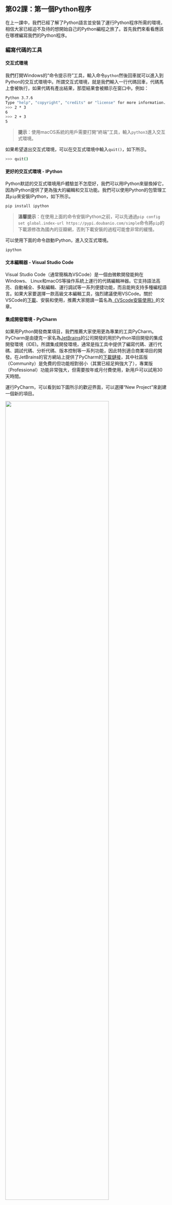## 第02課：第一個Python程序

在上一課中，我們已經了解了Python語言並安裝了運行Python程序所需的環境，相信大家已經迫不及待的想開始自己的Python編程之旅了。首先我們來看看應該在哪裡編寫我們的Python程序。

### 編寫代碼的工具

#### 交互式環境

我們打開Windows的“命令提示符”工具，輸入命令`python`然後回車就可以進入到Python的交互式環境中。所謂交互式環境，就是我們輸入一行代碼回車，代碼馬上會被執行，如果代碼有產出結果，那麼結果會被顯示在窗口中。例如：

```Bash
Python 3.7.6
Type "help", "copyright", "credits" or "license" for more information.
>>> 2 * 3
6
>>> 2 + 3
5
```

> **提示**：使用macOS系統的用戶需要打開“終端”工具，輸入`python3`進入交互式環境。

如果希望退出交互式環境，可以在交互式環境中輸入`quit()`，如下所示。

```Bash
>>> quit()
```

#### 更好的交互式環境 - IPython

Python默認的交互式環境用戶體驗並不怎麼好，我們可以用IPython來替換掉它，因為IPython提供了更為強大的編輯和交互功能。我們可以使用Python的包管理工具`pip`來安裝IPython，如下所示。

```bash
pip install ipython
```

> **溫馨提示**：在使用上面的命令安裝IPython之前，可以先通過`pip config set global.index-url https://pypi.doubanio.com/simple`命令將`pip`的下載源修改為國內的豆瓣網，否則下載安裝的過程可能會非常的緩慢。

可以使用下面的命令啟動IPython，進入交互式環境。

```bash
ipython
```

#### 文本編輯器 - Visual Studio Code

Visual Studio Code（通常簡稱為VSCode）是一個由微軟開發能夠在Windows、 Linux和macOS等操作系統上運行的代碼編輯神器。它支持語法高亮、自動補全、多點編輯、運行調試等一系列便捷功能，而且能夠支持多種編程語言。如果大家要選擇一款高級文本編輯工具，強烈建議使用VSCode。關於VSCode的[下載](https://code.visualstudio.com/)、安裝和使用，推薦大家閱讀一篇名為[《VScode安裝使用》](<https://zhuanlan.zhihu.com/p/106357123>)的文章。

#### 集成開發環境 - PyCharm

如果用Python開發商業項目，我們推薦大家使用更為專業的工具PyCharm。 PyCharm是由捷克一家名為[JetBrains](https://www.jetbrains.com/)的公司開發的用於Python項目開發的集成開發環境（IDE)。所謂集成開發環境，通常是指工具中提供了編寫代碼、運行代碼、調試代碼、分析代碼、版本控制等一系列功能，因此特別適合商業項目的開發。在JetBrains的官方網站上提供了PyCharm的[下載鏈接](<https://www.jetbrains.com/pycharm/download>)，其中社區版（Community）是免費的但功能相對弱小（其實已經足夠強大了），專業版（Professional）功能非常強大，但需要按年或月付費使用，新用戶可以試用30天時間。

運行PyCharm，可以看到如下圖所示的歡迎界面，可以選擇“New Project”來創建一個新的項目。

<img src="https://gitee.com/jackfrued/mypic/raw/master/20210720102203.png" width="80%">

創建項目的時候需要指定項目的路徑並創建運行項目的”虛擬環境“，如下圖所示。

<img src="https://gitee.com/jackfrued/mypic/raw/master/20210720102822.png" width="80%">

項目創建好以後會出現如下圖所示的畫面，我們可以通過在項目文件夾上點擊鼠標右鍵，選擇“New”菜單下的“Python File”來創建一個Python文件，創建好的Python文件會自動打開進入可編輯的狀態。

![image-20210720133621079](https://gitee.com/jackfrued/mypic/raw/master/20210720133621.png)

寫好代碼後，可以在編輯代碼的窗口點擊鼠標右鍵，選擇“Run”菜單項來運行代碼，下面的“Run”窗口會顯示代碼的執行結果，如下圖所示。

![image-20210720134039848](https://gitee.com/jackfrued/mypic/raw/master/20210720134039.png)

PyCharm常用的快捷鍵如下表所示，我們也可以在“File”菜單的“Settings”中定制PyCharm的快捷鍵（macOS系統是在“PyCharm”菜單的“Preferences”中對快捷鍵進行設置）。

表1. PyCharm常用快捷鍵。

| 快捷鍵                                  | 作用                                   |
| --------------------------------------- | -------------------------------------- |
| `ctrl + j`                              | 顯示可用的代碼模板                     |
| `ctrl + b`                              | 查看函數、類、方法的定義               |
| `ctrl + alt + l`                        | 格式化代碼                             |
| `alt + enter`                           | 萬能代碼修復快捷鍵                     |
| `ctrl + /`                              | 註釋/反註釋代碼                        |
| `shift + shift`                         | 萬能搜索快捷鍵                         |
| `ctrl + d` / `ctrl + y`                 | 複製/刪除一行代碼                      |
| `ctrl + shift + -` / `ctrl + shift + +` | 折疊/展開所有代碼                      |
| `F2`                                    | 快速定位到錯誤代碼                     |
| `ctrl + alt + F7`                       | 查看哪些地方用到了指定的函數、類、方法 |

> **說明**：使用macOS系統，可以將上面的`ctrl`鍵換成`command`鍵，在macOS系統上，可以使用`ctrl + space`組合鍵來獲得萬能提示，在Windows系統上不能使用該快捷鍵，因為它跟Windows默認的切換輸入法的快捷鍵是衝突的，需要重新設置。

### hello, world

按照行業慣例，我們學習任何一門編程語言寫的第一個程序都是輸出`hello, world`，因為這段代碼是偉大的丹尼斯·里奇（C語言之父，和肯·湯普森一起開發了Unix操作系統）和布萊恩·柯尼漢（awk語言的發明者）在他們的不朽著作*The C Programming Language*中寫的第一段代碼。

```Python
print('hello, world')
```

### 運行程序

如果不使用PyCharm這樣的集成開發環境，我們可以將上面的代碼命名為`hello.py`，對於Windows操作系統，可以在你保存代碼的目錄下先按住鍵盤上的`shift`鍵再點擊鼠標右鍵，這時候鼠標右鍵菜單中會出現“命令提示符”選項，點擊該選項就可以打開“命令提示符”工具，我們輸入下面的命令。

```Shell
python hello.py
```

> **提醒**：我們也可以在任意位置打開“命令提示符”，然後將需要執行的Python代碼通過拖拽的方式拖入到“命令提示符”中，這樣相當於指定了文件的絕對路徑來運行該文件中的Python代碼。再次提醒，macOS系統要通過`python3`命令來運行該程序。

你可以嘗試將上面程序單引號中的`hello, world`換成其他內容；你也可以嘗試著多寫幾個這樣的語句，看看會運行出怎樣的結果。需要提醒大家，上面代碼中的`print('hello, world')`就是一條完整的語句，我們用Python寫程序，最好每一行代碼中只有一條語句。雖然使用`;`分隔符可以將多個語句寫在一行代碼中，但是最好不要這樣做，因為代碼會變得非常難看。

### 註釋你的代碼

註釋是編程語言的一個重要組成部分，用於在源代碼中解釋代碼的作用從而增強程序的可讀性。當然，我們也可以將源代碼中暫時不需要運行的代碼段通過註釋來去掉，這樣當你需要重新使用這些代碼的時候，去掉註釋符號就可以了。簡單的說，**註釋會讓代碼更容易看懂但不會影響程序的執行結果**。

Python中有兩種形式的註釋：

1. 單行註釋：以`#`和空格開頭，可以註釋掉從`#`開始後面一整行的內容。
2. 多行註釋：三個引號開頭，三個引號結尾，通常用於添加多行說明性內容。

```Python
"""
第一個Python程序 - hello, world

Version: 0.1
Author: 駱昊
"""
# print('hello, world')
print("你好，世界！")
```

### 總結

到這裡，我們已經把第一個Python程序運行起來了，是不是很有成就感？只要你堅持學習下去，再過一段時間，我們就可以用Python製作小遊戲、編寫爬蟲程序、完成辦公自動化操作等。 **寫程序本身就是一件很酷的事情**，在未來編程就像英語一樣，**對很多人來說或都是必須要掌握的技能**。
